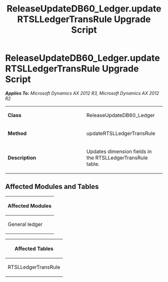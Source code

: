 ﻿---
title: ReleaseUpdateDB60_Ledger.updateRTSLLedgerTransRule Upgrade Script
TOCTitle: ReleaseUpdateDB60_Ledger.updateRTSLLedgerTransRule Upgrade Script
ms:assetid: 581b1df2-17c8-e9a6-3278-620346879af8
ms:mtpsurl: https://msdn.microsoft.com/en-us/library/JJ736230(v=AX.60)
ms:contentKeyID: 49708406
ms.date: 05/18/2015
mtps_version: v=AX.60
---

# ReleaseUpdateDB60\_Ledger.updateRTSLLedgerTransRule Upgrade Script 


_**Applies To:** Microsoft Dynamics AX 2012 R3, Microsoft Dynamics AX 2012 R2_

<table>
<colgroup>
<col style="width: 50%" />
<col style="width: 50%" />
</colgroup>
<tbody>
<tr class="odd">
<td><p><strong>Class</strong></p></td>
<td><p>ReleaseUpdateDB60_Ledger</p></td>
</tr>
<tr class="even">
<td><p><strong>Method</strong></p></td>
<td><p>updateRTSLLedgerTransRule</p></td>
</tr>
<tr class="odd">
<td><p><strong>Description</strong></p></td>
<td><p>Updates dimension fields in the RTSLLedgerTransRule table.</p></td>
</tr>
</tbody>
</table>


## Affected Modules and Tables

<table>
<colgroup>
<col style="width: 100%" />
</colgroup>
<thead>
<tr class="header">
<th><p>Affected Modules</p></th>
</tr>
</thead>
<tbody>
<tr class="odd">
<td><p>General ledger</p></td>
</tr>
</tbody>
</table>


<table>
<colgroup>
<col style="width: 100%" />
</colgroup>
<thead>
<tr class="header">
<th><p>Affected Tables</p></th>
</tr>
</thead>
<tbody>
<tr class="odd">
<td><p>RTSLLedgerTransRule</p></td>
</tr>
</tbody>
</table>

  


